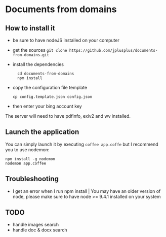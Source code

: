 # Documents from domains
## How to install it 
- be sure to have nodeJS installed on your computer
- get the sources
  ```git clone https://github.com/jplusplus/documents-from-domains.git```
- install the dependencies

  ```
    cd documents-from-domains
    npm install
  ```
- copy the configuration file template

  ```
  cp config.template.json config.json 
  ```
- then enter your bing account key 

The server will need to have pdfinfo, exiv2 and wv installed. 

## Launch the application
You can simply launch it by executing ```coffee app.coffe``` but I recommend you to use nodemon:
```
npm install -g nodemon
nodemon app.coffee
``` 

## Troubleshooting
- I get an error when I run npm install
  | You may have an older version of node, please make sure to have node >= 9.4.1 installed on your system

## TODO
- handle images search
- handle doc & docx search 
